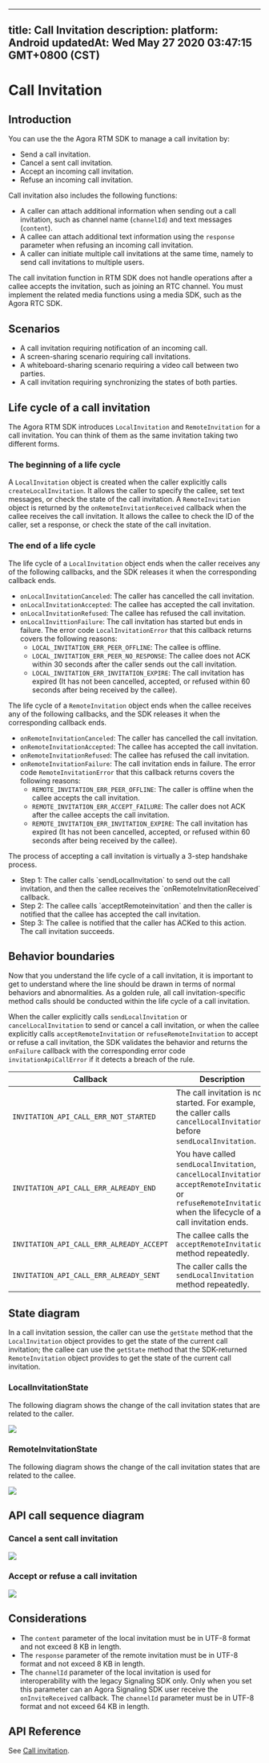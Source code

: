 
---
title: Call Invitation
description: 
platform: Android
updatedAt: Wed May 27 2020 03:47:15 GMT+0800 (CST)
---
# Call Invitation
## Introduction

You can use the the Agora RTM SDK to manage a call invitation by:

- Send a call invitation.
- Cancel a sent call invitation.
- Accept an incoming call invitation.
- Refuse an incoming call invitation.

Call invitation also includes the following functions:

- A caller can attach additional information when sending out a call invitation, such as channel name (`channelId`) and text messages (`content`).
- A callee can attach additional text information using the `response` parameter when refusing an incoming call invitation.
- A caller can initiate multiple call invitations at the same time, namely to send call invitations to multiple users.


<div class="alert note">The call invitation function in RTM SDK does not handle operations after a callee accepts the invitation, such as joining an RTC channel. You must implement the related media functions using a media SDK, such as the Agora RTC SDK.</div>

## Scenarios

- A call invitation requiring notification of an incoming call.
- A screen-sharing scenario requiring call invitations.
- A whiteboard-sharing scenario requiring a video call between two parties.
- A call invitation requiring synchronizing the states of both parties.


## Life cycle of a call invitation

The Agora RTM SDK introduces `LocalInvitation` and `RemoteInvitation` for a call invitation. You can think of them as the same invitation taking two different forms.

### The beginning of a life cycle

A `LocalInvitation` object is created when the caller explicitly calls `createLocalInvitation`. It allows the caller to specify the callee, set text messages, or check the state of the call invitation.
A `RemoteInvitation` object is returned by the `onRemoteInvitationReceived` callback when the callee receives the call invitation. It allows the callee to check the ID of the caller, set a response, or check the state of the call invitation.

### The end of a life cycle

The life cycle of a `LocalInvitation` object ends when the caller receives any of the following callbacks, and the SDK releases it when the corresponding callback ends.

- `onLocalInvitationCanceled`: The caller has cancelled the call invitation. 
- `onLocalInvitationAccepted`: The callee has accepted the call invitation. 
- `onLocalInvitationRefused`: The callee has refused the call invitation. 
- `onLocalInvittionFailure`: The call invitation has started but ends in failure. The error code `LocalInvitationError` that this callback returns covers the following reasons:
  - `LOCAL_INVITATION_ERR_PEER_OFFLINE`: The callee is offline. 
  - `LOCAL_INVITATION_ERR_PEER_NO_RESPONSE`: The callee does not ACK within 30 seconds after the caller sends out the call invitation. 
  - `LOCAL_INVITATION_ERR_INVITATION_EXPIRE`: The call invitation has expired (It has not been cancelled, accepted, or refused within 60 seconds after being received by the callee).

The life cycle of a `RemoteInvitation` object ends when the callee receives any of the following callbacks, and the SDK releases it when the corresponding callback ends. 

- `onRemoteInvitationCanceled`: The caller has cancelled the call invitation.
- `onRemoteInvitationAccepted`: The callee has accepted the call invitation. 
- `onRemoteInvitationRefused`: The callee has refused the call invitation. 
- `onRemoteInvitationFailure`: The call invitation ends in failure. The error code `RemoteInvitationError` that this callback returns covers the following reasons: 
  - `REMOTE_INVITATION_ERR_PEER_OFFLINE`: The caller is offline when the callee accepts the call invitation. 
  - `REMOTE_INVITATION_ERR_ACCEPT_FAILURE`: The caller does not ACK after the callee accepts the call invitation. 
  - `REMOTE_INVITATION_ERR_INVITATION_EXPIRE`: The call invitation has expired (It has not been cancelled, accepted, or refused within 60 seconds after being received by the callee).


<div class="alert note">The process of accepting a call invitation is virtually a 3-step handshake process.<ul>

<li>Step 1: The caller calls `sendLocalInvitation` to send out the call invitation, and then the callee receives the `onRemoteInvitationReceived` callback.</li>

<li>Step 2: The callee calls `acceptRemoteinvitation` and then the caller is notified that the callee has accepted the call invitation. </li>

<li>Step 3: The callee is notified that the caller has ACKed to this action. The call invitation succeeds. </li></ul></div>

## Behavior boundaries

Now that you understand the life cycle of a call invitation, it is important to get to understand where the line should be drawn in terms of normal behaviors and abnormalities. As a golden rule, all call invitation-specific method calls should be conducted within the life cycle of a call invitation. 

When the caller explicitly calls `sendLocalInvitation` or `cancelLocalInvitation` to send or cancel a call invitation, or when the callee explicitly calls `acceptRemoteInvitation` or `refuseRemoteInvitation` to accept or refuse a call invitation, the SDK validates the behavior and returns the `onFailure` callback with the corresponding error code `invitationApiCallError` if it detects a breach of the rule. 

| Callback                                                                        | Description                                                                                                                                                                                                                                                                |
| -------------------------------------------------- | ------------------------------------------------------------------------------------------------------------------------------------------------------------------ |
| `INVITATION_API_CALL_ERR_NOT_STARTED`         | The call invitation is not started. For example, the caller calls `cancelLocalInvitation` before `sendLocalInvitation`.                                                                                  |
| `INVITATION_API_CALL_ERR_ALREADY_END`         | You have called `sendLocalInvitation`, `cancelLocalInvitation`, `acceptRemoteInvitation`, or `refuseRemoteInvitation` when the lifecycle of a call invitation ends.  |
| `INVITATION_API_CALL_ERR_ALREADY_ACCEPT`  | The callee calls the `acceptRemoteInvitation` method repeatedly.                                                                                                                                                                     |
| `INVITATION_API_CALL_ERR_ALREADY_SENT`       | The caller calls the `sendLocalInvitation` method repeatedly.                                                                                                                                                                             |

## State diagram

In a call invitation session, the caller can use the `getState` method that the `LocalInvitation` object provides to get the state of the current call invitation; the callee can use the `getState` method that the SDK-returned `RemoteInvitation` object provides to get the state of the current call invitation. 

### LocalInvitationState

The following diagram shows the change of the call invitation states that are related to the caller. 

![](https://web-cdn.agora.io/docs-files/1582270646018)

### RemoteInvitationState

The following diagram shows the change of the call invitation states that are related to the callee. 

![](https://web-cdn.agora.io/docs-files/1582270656158)

## API call sequence diagram

### Cancel a sent call invitation

![](https://web-cdn.agora.io/docs-files/1565426396109)

### Accept or refuse a call invitation

![](https://web-cdn.agora.io/docs-files/1565427974586)

## Considerations

- The `content` parameter of the local invitation must be in UTF-8 format and not exceed 8 KB in length.
- The `response` parameter of the remote invitation must be in UTF-8 format and not exceed 8 KB in length. 
- The `channelId` parameter of the local invitation is used for interoperability with the legacy Signaling SDK only. Only when you set this parameter can an Agora Signaling SDK user receive the `onInviteReceived` callback. The `channelId` parameter must be in UTF-8 format and not exceed 64 KB in length. 

## API Reference

See [Call invitation](https://docs.agora.io/en/Real-time-Messaging/API%20Reference/RTM_java/index.html#callinvitation).
